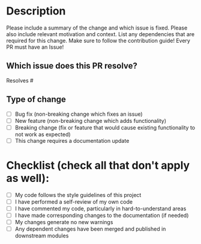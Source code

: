 # Description

Please include a summary of the change and which issue is fixed. Please also
include relevant motivation and context. List any dependencies that are required
for this change. Make sure to follow the contribution guide! Every PR must have
an Issue!

## Which issue does this PR resolve?

Resolves #<issue number here without the angular brackets>

## Type of change

- [ ] Bug fix (non-breaking change which fixes an issue)
- [ ] New feature (non-breaking change which adds functionality)
- [ ] Breaking change (fix or feature that would cause existing functionality to not work as expected)
- [ ] This change requires a documentation update

# Checklist (check all that don't apply as well):

- [ ] My code follows the style guidelines of this project
- [ ] I have performed a self-review of my own code
- [ ] I have commented my code, particularly in hard-to-understand areas
- [ ] I have made corresponding changes to the documentation (if needed)
- [ ] My changes generate no new warnings
- [ ] Any dependent changes have been merged and published in downstream modules